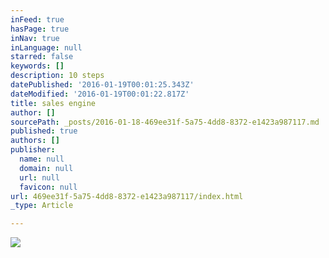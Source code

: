 ```yaml
---
inFeed: true
hasPage: true
inNav: true
inLanguage: null
starred: false
keywords: []
description: 10 steps
datePublished: '2016-01-19T00:01:25.343Z'
dateModified: '2016-01-19T00:01:22.817Z'
title: sales engine
author: []
sourcePath: _posts/2016-01-18-469ee31f-5a75-4dd8-8372-e1423a987117.md
published: true
authors: []
publisher:
  name: null
  domain: null
  url: null
  favicon: null
url: 469ee31f-5a75-4dd8-8372-e1423a987117/index.html
_type: Article

---
```

![](https://the-grid-user-content.s3-us-west-2.amazonaws.com/714804fb-5add-4405-8a8e-f7da428b0ddf.png)